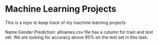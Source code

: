 # Machine Learning Projects
This is a repo to keep track of my machine learning projects

Name Gender Prediction: allnames.csv file has a column for train and test set. We are looking for accuracy above 95% on the test set in this task.
